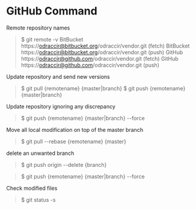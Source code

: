 GitHub Command
================================
Remote repository names

> $ git remote -v
> BitBucket       https://odraccir@bitbucket.org/odraccir/vendor.git (fetch)
> BitBucket       https://odraccir@bitbucket.org/odraccir/vendor.git (push)
> GitHub  https://odraccir@github.com/odraccir/vendor.git (fetch)
> GitHub  https://odraccir@github.com/odraccir/vendor.git (push)

Update repository and send new versions

> $ git pull {remotename} {master|branch}
> $ git push {remotename} {master|branch}

Update repository ignoring any discrepancy 

> $ git push {remotename} {master|branch} --force

Move all local modification on top of the master branch

> $ git pull --rebase {remotename} {master}

delete an unwanted branch

> $ git push origin --delete {branch}

> $ git push {remotename} {master|branch} --force 

Check modified files

> $ git status -s
